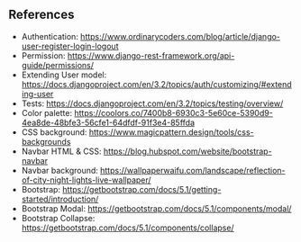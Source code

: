 ## References

- Authentication: https://www.ordinarycoders.com/blog/article/django-user-register-login-logout
- Permission: https://www.django-rest-framework.org/api-guide/permissions/
- Extending User model: https://docs.djangoproject.com/en/3.2/topics/auth/customizing/#extending-user
- Tests: https://docs.djangoproject.com/en/3.2/topics/testing/overview/
- Color palette: https://coolors.co/7400b8-6930c3-5e60ce-5390d9-4ea8de-48bfe3-56cfe1-64dfdf-91f3e4-85ffda
- CSS background: https://www.magicpattern.design/tools/css-backgrounds
- Navbar HTML & CSS: https://blog.hubspot.com/website/bootstrap-navbar
- Navbar background: https://wallpaperwaifu.com/landscape/reflection-of-city-night-lights-live-wallpaper/
- Bootstrap: https://getbootstrap.com/docs/5.1/getting-started/introduction/
- Bootstrap Modal: https://getbootstrap.com/docs/5.1/components/modal/
- Bootstrap Collapse: https://getbootstrap.com/docs/5.1/components/collapse/
